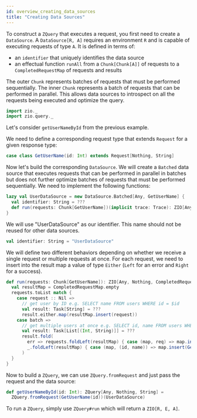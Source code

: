 ```yaml
---
id: overview_creating_data_sources
title: "Creating Data Sources"
---
```


To construct a `ZQuery` that executes a request, you first need to create a `DataSource`. A `DataSource[R, A]` requires an environment `R` and is capable of executing requests of type `A`. It is defined in terms of:

- an `identifier` that uniquely identifies the data source
- an effectual function `runAll` from a `Chunk[Chunk[A]]` of requests to a `CompletedRequestMap` of requests and results

The outer `Chunk` represents batches of requests that must be performed sequentially. The inner `Chunk` represents a batch of requests that can be performed in parallel. This allows data sources to introspect on all the requests being executed and optimize the query.

```scala mdoc:invisible
import zio._
import zio.query._
```

Let's consider `getUserNameById` from the previous example.

We need to define a corresponding request type that extends `Request` for a given response type:

```scala mdoc:silent
case class GetUserName(id: Int) extends Request[Nothing, String]
```

Now let's build the corresponding `DataSource`. We will create a `Batched` data source that executes requests that can be performed in parallel in batches but does not further optimize batches of requests that must be performed sequentially. We need to implement the following functions:

```scala mdoc:silent
lazy val UserDataSource = new DataSource.Batched[Any, GetUserName] {
  val identifier: String = ???
  def run(requests: Chunk[GetUserName])(implicit trace: Trace): ZIO[Any, Nothing, CompletedRequestMap] = ???
}
```

We will use "UserDataSource" as our identifier. This name should not be reused for other data sources.

```scala mdoc:silent
val identifier: String = "UserDataSource"
```

We will define two different behaviors depending on whether we receive a single request or multiple requests at once. For each request, we need to insert into the result map a value of type `Either` (`Left` for an error and `Right` for a success).

```scala mdoc:silent
def run(requests: Chunk[GetUserName]): ZIO[Any, Nothing, CompletedRequestMap] = {
  val resultMap = CompletedRequestMap.empty
  requests.toList match {
    case request :: Nil =>
      // get user by ID e.g. SELECT name FROM users WHERE id = $id
      val result: Task[String] = ???
      result.either.map(resultMap.insert(request))
    case batch =>
      // get multiple users at once e.g. SELECT id, name FROM users WHERE id IN ($ids)
      val result: Task[List[(Int, String)]] = ???
      result.fold(
        err => requests.foldLeft(resultMap) { case (map, req) => map.insert(req)(Left(err)) },
        _.foldLeft(resultMap) { case (map, (id, name)) => map.insert(GetUserName(id))(Right(name)) }
      )
  }
}
```

Now to build a `ZQuery`, we can use `ZQuery.fromRequest` and just pass the request and the data source:

```scala mdoc:silent
def getUserNameById(id: Int): ZQuery[Any, Nothing, String] =
  ZQuery.fromRequest(GetUserName(id))(UserDataSource)
```

To run a `ZQuery`, simply use `ZQuery#run` which will return a `ZIO[R, E, A]`.